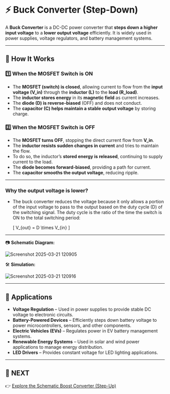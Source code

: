 # ⚡ Buck Converter (Step-Down)  

A **Buck Converter** is a DC-DC power converter that **steps down a higher input voltage** to a **lower output voltage** efficiently. It is widely used in power supplies, voltage regulators, and battery management systems.

---

## 🔹 How It Works  

### **1️⃣ When the MOSFET Switch is ON**  
- The **MOSFET (switch) is closed**, allowing current to flow from the **input voltage (V_in)** through the **inductor (L)** to the **load (R_load)**.  
- The **inductor stores energy** in its **magnetic field** as current increases.  
- The **diode (D) is reverse-biased** (OFF) and does not conduct.  
- The **capacitor (C) helps maintain a stable output voltage** by storing charge.  

### **2️⃣ When the MOSFET Switch is OFF**  
- The **MOSFET turns OFF**, stopping the direct current flow from **V_in**.  
- The **inductor resists sudden changes in current** and tries to maintain the flow.  
- To do so, the inductor’s **stored energy is released**, continuing to supply current to the load.  
- The **diode becomes forward-biased**, providing a path for current.  
- The **capacitor smooths the output voltage**, reducing ripple.  

---

### **Why the output voltage is lower?**
- The buck converter reduces the voltage because it only allows a portion of the input voltage to pass to the output based on the duty cycle (D) of the switching signal. The duty cycle is the ratio of the time the switch is ON to the total switching period:
  
  \[ V_{out} = D \times V_{in} \]

---

📷 **Schematic Diagram:**  

![Screenshot 2025-03-21 120905](https://github.com/user-attachments/assets/f8451281-fa9d-41cd-b918-e22f894e8990)

🛠 **Simulation:**  

![Screenshot 2025-03-21 120916](https://github.com/user-attachments/assets/180ac4e0-1a99-482b-9f50-439f4676ab88)

---

## 📌 Applications  
- **Voltage Regulation** – Used in power supplies to provide stable DC voltage to electronic circuits.  
- **Battery-Powered Devices** – Efficiently steps down battery voltage to power microcontrollers, sensors, and other components.  
- **Electric Vehicles (EVs)** – Regulates power in EV battery management systems.  
- **Renewable Energy Systems** – Used in solar and wind power applications to manage energy distribution.  
- **LED Drivers** – Provides constant voltage for LED lighting applications.  

---
## 🔹 NEXT
👉 [Explore the Schematic](./Small_Signal_Amplifier)[ Boost Converter (Step-Up)](./Boost_Converter/)
